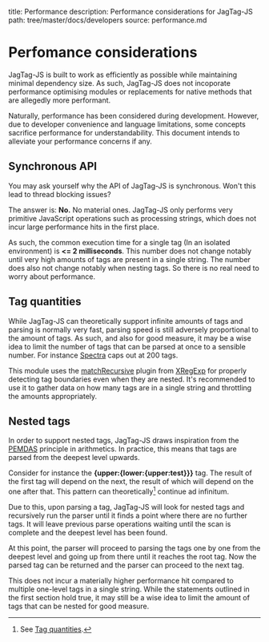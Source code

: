 title: Performance
description: Performance considerations for JagTag-JS
path: tree/master/docs/developers
source: performance.md

# Perfomance considerations

JagTag-JS is built to work as efficiently as possible while maintaining minimal dependency size. As such, JagTag-JS does not incoporate performance optimising modules or replacements for native methods that are allegedly more performant.

Naturally, performance has been considered during development. However, due to developer convenience and language limitations, some concepts sacrifice performance for understandability. This document intends to alleviate your performance concerns if any.

## Synchronous API

You may ask yourself why the API of JagTag-JS is synchronous. Won't this lead to thread blocking issues?

The answer is: **No.** No material ones. JagTag-JS only performs very primitive JavaScript operations such as processing strings, which does not incur large performance hits in the first place.

As such, the common execution time for a single tag (In an isolated environment) is **<= 2 milliseconds**. This number does not change notably until very high amounts of tags are present in a single string. The number does also not change notably when nesting tags. So there is no real need to worry about performance.

## Tag quantities

While JagTag-JS can theoretically support infinite amounts of tags and parsing is normally very fast, parsing speed is still adversely proportional to the amount of tags. As such, and also for good measure, it may be a wise idea to limit the number of tags that can be parsed at once to a sensible number. For instance [Spectra](https://github.com/jagrosh/Spectra) caps out at 200 tags.

This module uses the [matchRecursive](http://xregexp.com/api/#matchRecursive) plugin from [XRegExp](http://xregexp.com) for properly detecting tag boundaries even when they are nested. It's recommended to use it to gather data on how many tags are in a single string and throttling the amounts appropriately.

## Nested tags

In order to support nested tags, JagTag-JS draws inspiration from the [PEMDAS](http://www.purplemath.com/modules/orderops.htm) principle in arithmetics. In practice, this means that tags are parsed from the deepest level upwards.

Consider for instance the **{upper:{lower:{upper:test}}}** tag. The result of the first tag will depend on the next, the result of which will depend on the one after that. This pattern can theoretically[^1] continue ad infinitum.

Due to this, upon parsing a tag, JagTag-JS will look for nested tags and recursively run the parser until it finds a point where there are no further tags. It will leave previous parse operations waiting until the scan is complete and the deepest level has been found.

At this point, the parser will proceed to parsing the tags one by one from the deepest level and going up from there until it reaches the root tag. Now the parsed tag can be returned and the parser can proceed to the next tag.

This does not incur a materially higher performance hit compared to multiple one-level tags in a single string. While the statements outlined in the first section hold true, it may still be a wise idea to limit the amount of tags that can be nested for good measure.

[^1]: See [Tag quantities](#tag-quantities).
